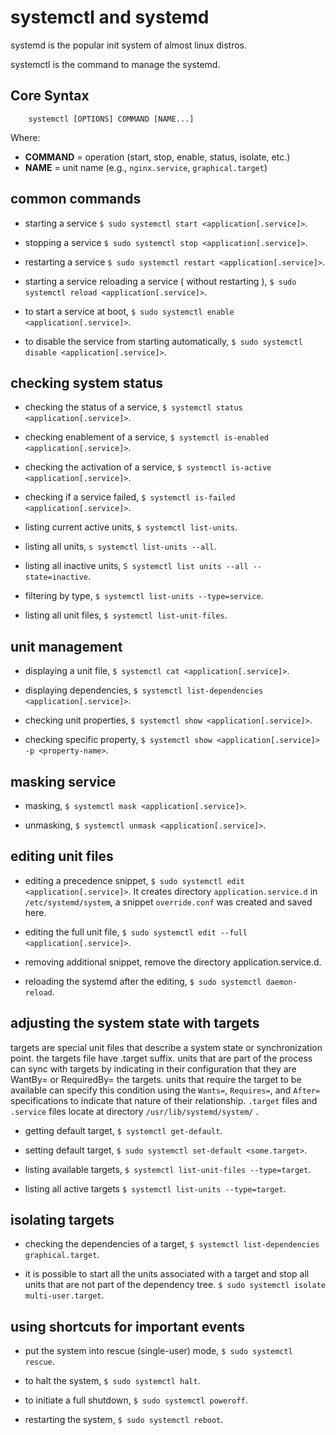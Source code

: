 # systemctl and systemd

systemd is the popular  init system of almost linux distros.

systemctl is the command to manage the systemd.


## Core Syntax

		systemctl [OPTIONS] COMMAND [NAME...]

Where:

- **COMMAND** = operation (start, stop, enable, status, isolate, etc.)    
- **NAME** = unit name (e.g., `nginx.service`, `graphical.target`)

 
## common commands

- starting a service  `$ sudo systemctl start <application[.service]>`.

- stopping a service `$ sudo systemctl stop <application[.service]>`.

- restarting a service `$ sudo systemctl restart <application[.service]>`.

- starting a service reloading a service ( without restarting ), `$ sudo systemctl reload <application[.service]>`.

- to start a service at boot, `$ sudo systemctl enable <application[.service]>`.

- to disable the service from starting automatically, `$ sudo systemctl disable <application[.service]>`.

## checking system status

- checking the status of a service, `$ systemctl status <application[.service]>`.

- checking enablement of a service, `$ systemctl is-enabled <application[.service]>`.

- checking the activation of a service, `$ systemctl is-active <application[.service]>`.

- checking if a service failed, `$ systemctl is-failed <application[.service]>`.

- listing current active units, `$ systemctl list-units`.

- listing all units, `s systemctl list-units --all`.

- listing all inactive units, `S systemctl list units --all --state=inactive`.

- filtering by type, `$ systemctl list-units --type=service`.

- listing all unit files, `$ systemctl list-unit-files`.

## unit management

- displaying a unit file, `$ systemctl cat <application[.service]>`.

- displaying dependencies, `$ systemctl list-dependencies <application[.service]>`.

- checking unit properties, `$ systemctl show <application[.service]>`.

- checking specific property, `$ systemctl show <application[.service]> -p <property-name>`.

## masking service

- masking, `$ systemctl mask <application[.service]>`.

- unmasking, `$ systemctl unmask <application[.service]>`.

## editing unit files

- editing a precedence snippet, `$ sudo systemctl edit <application[.service]>`. It creates directory `application.service.d` in `/etc/systemd/system`, a snippet `override.conf` was created and saved here.

- editing the full unit file, `$ sudo systemctl edit --full <application[.service]>`.

- removing additional snippet, remove the directory application.service.d.

- reloading the systemd after the editing, `$ sudo systemctl daemon-reload`.

## adjusting the system state with targets

targets are special unit files that describe a system state or synchronization point. the targets file have .target suffix.
units that are part of the process can sync with targets by indicating in their configuration that they are WantBy= or RequiredBy= the targets.
units that require the target to be available can specify this condition using the `Wants=`, `Requires=`, and `After=` specifications to indicate that nature of their relationship.
`.target` files and `.service` files locate at directory `/usr/lib/systemd/system/` .

- getting default target, `$ systemctl get-default`.

- setting default target, `$ sudo systemctl set-default <some.target>`.

- listing available targets, `$ systemctl list-unit-files --type=target`.

- listing all active targets `$ systemctl list-units --type=target`.

## isolating targets

- checking the dependencies of a target, `$ systemctl list-dependencies graphical.target`.

- it is possible to start all the units associated with a target and stop all units that are not part of the dependency tree. `$ sudo systemctl isolate multi-user.target`.

## using shortcuts for important events

- put the system into rescue (single-user) mode, `$ sudo systemctl rescue`.

- to halt the system, `$ sudo systemctl halt`.

- to initiate a full shutdown, `$ sudo systemctl poweroff`.

- restarting the system, `$ sudo systemctl reboot`.
<!--stackedit_data:
eyJoaXN0b3J5IjpbMjA5NzgyMzg4LDE3MDQxMzA0MDIsMTE5Nz
M5MjU3Nl19
-->